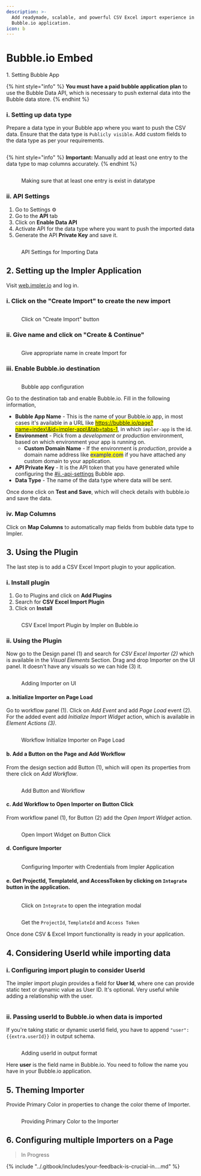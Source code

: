 ```yaml
---
description: >-
  Add readymade, scalable, and powerful CSV Excel import experience in your
  Bubble.io application.
icon: b
---
```


# Bubble.io Embed

1\. Setting Bubble App

{% hint style="info" %}
**You must have a paid bubble application plan** to use the Bubble Data API, which is necessary to push external data into the Bubble data store.
{% endhint %}

### **i. Setting up data type**

Prepare a data type in your Bubble app where you want to push the CSV data. Ensure that the data type is `Publicly visible`. Add custom fields to the data type as per your requirements.

<figure><img src="../.gitbook/assets/image (5) (1) (1) (1).png" alt=""><figcaption></figcaption></figure>

{% hint style="info" %}
**Important:** Manually add at least one entry to the data type to map columns accurately.
{% endhint %}

<figure><img src="../.gitbook/assets/image (6) (1).png" alt=""><figcaption><p>Making sure that at least one entry is exist in datatype</p></figcaption></figure>

### **ii. API Settings**

1. Go to Settings :gear:
2. Go to the **API** tab
3. Click on **Enable Data API**
4. Activate API for the data type where you want to push the imported data
5. Generate the API **Private Key** and save it.

<figure><img src="../.gitbook/assets/image (10) (1).png" alt=""><figcaption><p>API Settings for Importing Data</p></figcaption></figure>

## 2. Setting up the Impler Application

Visit [web.impler.io](https://web.impler.io) and log in.

### i. Click on the "Create Import" to create the new import

<figure><img src="../.gitbook/assets/image (8) (1).png" alt=""><figcaption><p>Click on "Create Import" button</p></figcaption></figure>

### ii. Give name and click on "Create & Continue"

<figure><img src="../.gitbook/assets/image (9) (1).png" alt=""><figcaption><p>Give appropriate name in create Import for</p></figcaption></figure>

### iii. Enable Bubble.io destination

<figure><img src="../.gitbook/assets/image (5) (1).png" alt=""><figcaption><p>Bubble app configuration</p></figcaption></figure>

Go to the destination tab and enable Bubble.io. Fill in the following information,

* **Bubble App Name** - This is the name of your Bubble.io app, in most cases it's available in a URL like <mark style="color:blue;">https://bubble.io/page?name=index\&id=impler-app\&tab=tabs-1</mark>, in which `impler-app` is the id.
* **Environment** - Pick from a _development_ or _production_ environment, based on which environment your app is running on.
  * **Custom Domain Name** - If the environment is _production_, provide a domain name address like <mark style="color:blue;">example.com</mark> if you have attached any custom domain to your application.
* **API Private Key** - It is the API token that you have generated while configuring the [#ii.-api-settings](bubble.io-embed.md#ii.-api-settings "mention") Bubble app.
* **Data Type** - The name of the data type where data will be sent.

Once done click on **Test and Save**, which will check details with bubble.io and save the data.

### iv. Map Columns

Click on **Map Columns** to automatically map fields from bubble data type to Impler.

## 3. Using the Plugin

The last step is to add a CSV Excel Import plugin to your application.

### i. Install plugin

1. Go to Plugins and click on **Add Plugins**
2. Search for **CSV Excel Import Plugin**
3. Click on **Install**

<figure><img src="../.gitbook/assets/image (12).png" alt=""><figcaption><p>CSV Excel Import Plugin by Impler on Bubble.io</p></figcaption></figure>

### ii. Using the Plugin

Now go to the Design panel (1) and search for _CSV Excel Importer (2)_ which is available in the _Visual Elements_ Section. Drag and drop Importer on the UI panel. It doesn't have any visuals so we can hide (3) it.

<figure><img src="../.gitbook/assets/image (30).png" alt=""><figcaption><p>Adding Importer on UI</p></figcaption></figure>

#### a. Initialize Importer on Page Load

Go to workflow panel (1). Click on _Add Event_ and add _Page Load_ event (2). For the added event add _Initialize Import Widget_ action, which is available in _Element Actions (3)_.

<figure><img src="../.gitbook/assets/image (34).png" alt=""><figcaption><p>Workflow Initialize Importer on Page Load</p></figcaption></figure>

#### b. Add a Button on the Page and Add Workflow

From the design section add Button (1), which will open its properties from there click on _Add Workflow_.

<figure><img src="../.gitbook/assets/image (36).png" alt=""><figcaption><p>Add Button and Workflow</p></figcaption></figure>

#### c. Add Workflow to Open Importer on Button Click

From workflow panel (1), for Button (2) add the _Open Import Widget_ action.&#x20;

<figure><img src="../.gitbook/assets/image (35).png" alt=""><figcaption><p>Open Import Widget on Button Click</p></figcaption></figure>

#### d. Configure Importer

<figure><img src="../.gitbook/assets/image (39).png" alt=""><figcaption><p>Configuring Importer with Credentials from Impler Application</p></figcaption></figure>

#### e. Get ProjectId, TemplateId, and AccessToken by clicking on `Integrate` button in the application.

<figure><img src="../.gitbook/assets/image (86).png" alt=""><figcaption><p>Click on <code>Integrate</code> to open the integration modal</p></figcaption></figure>

<figure><img src="../.gitbook/assets/image (87).png" alt=""><figcaption><p>Get the <code>ProjectId</code>, <code>TemplateId</code> and <code>Access Token</code></p></figcaption></figure>

Once done CSV & Excel Import functionality is ready in your application.

## 4. Considering UserId while importing data

### i. Configuring import plugin to consider UserId

The impler import plugin provides a field for **User Id**, where one can provide static text or dynamic value as User ID. It's optional. Very useful while adding a relationship with the user.

<figure><img src="../.gitbook/assets/image (38).png" alt=""><figcaption></figcaption></figure>

### ii. Passing userId to Bubble.io when data is imported

If you're taking static or dynamic userId field, you have to append `"user": {{extra.userId}}` in output schema.

<figure><img src="../.gitbook/assets/image (2) (1) (1) (1) (1).png" alt=""><figcaption><p>Adding userId in output format</p></figcaption></figure>

Here **user** is the field name in Bubble.io. You need to follow the name you have in your Bubble.io application.

## 5. Theming Importer

Provide Primary Color in properties to change the color theme of Importer.

<figure><img src="../.gitbook/assets/image (40).png" alt=""><figcaption><p>Providing Primary Color to the Importer</p></figcaption></figure>

## 6. Configuring multiple Importers on a Page

> In Progress

{% include "../.gitbook/includes/your-feedback-is-crucial-in....md" %}
